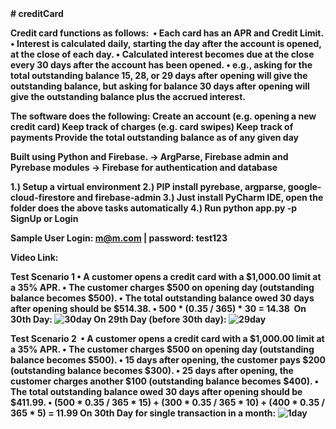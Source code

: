 <strong>
# creditCard

Credit card functions as follows: 
	• Each card has an APR and Credit Limit.
	• Interest is calculated daily, starting the day after the account is opened, at the close of each day.
	• Calculated interest becomes due at the close every 30 days after the account has been opened.
	• e.g., asking for the total outstanding balance 15, 28, or 29 days after opening will give the outstanding balance, but asking for balance 30 days after opening will give the outstanding balance plus the accrued interest.

The software does the following:
	Create an account (e.g. opening a new credit card)
	Keep track of charges (e.g. card swipes)
	Keep track of payments
	Provide the total outstanding balance as of any given day

Built using Python and Firebase.
-> ArgParse, Firebase admin and Pyrebase modules
-> Firebase for authentication and database

1.) Setup a virtual environment
2.) PIP install pyrebase, argparse, google-cloud-firestore and firebase-admin
3.) Just install PyCharm IDE, open the folder does the above tasks automatically
4.) Run python app.py -p SignUp or Login

Sample User Login: m@m.com | password: test123

Video Link: 

Test Scenario 1
	• A customer opens a credit card with a $1,000.00 limit at a 35% APR.
	• The customer charges $500 on opening day (outstanding balance becomes $500).
	• The total outstanding balance owed 30 days after opening should be $514.38.
	• 500 * (0.35 / 365) * 30 = 14.38 
On 30th Day:
![30day](https://user-images.githubusercontent.com/30497847/54495153-55f35d80-48af-11e9-9561-30fc310772eb.PNG)
On 29th Day (before 30th day):
![29day](https://user-images.githubusercontent.com/30497847/54495162-715e6880-48af-11e9-8d13-eb4c5addfc13.PNG)

Test Scenario 2 
	• A customer opens a credit card with a $1,000.00 limit at a 35% APR.
	• The customer charges $500 on opening day (outstanding balance becomes $500).
	• 15 days after opening, the customer pays $200 (outstanding balance becomes $300).
	• 25 days after opening, the customer charges another $100 (outstanding balance becomes $400).
	• The total outstanding balance owed 30 days after opening should be $411.99.
	• (500 * 0.35 / 365 * 15) + (300 * 0.35 / 365 * 10) + (400 * 0.35 / 365 * 5) = 11.99
On 30th Day for single transaction in a month:
![1day](https://user-images.githubusercontent.com/30497847/54495175-86d39280-48af-11e9-9261-f7f2b2fa58b6.PNG)




</strong>

